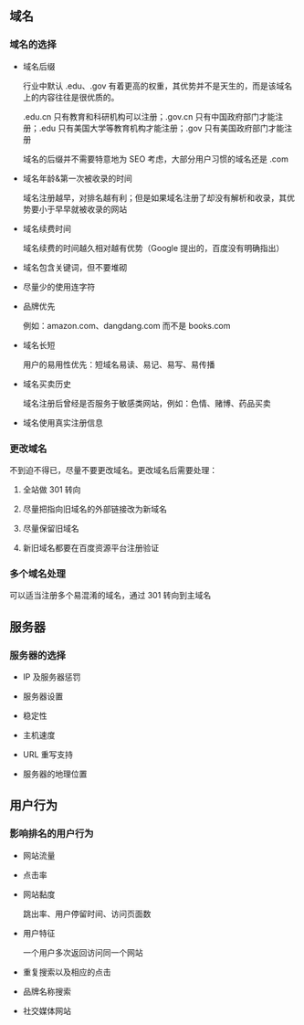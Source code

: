 ## 域名

### 域名的选择

- 域名后缀

  行业中默认 .edu、.gov 有着更高的权重，其优势并不是天生的，而是该域名上的内容往往是很优质的。

  .edu.cn 只有教育和科研机构可以注册；.gov.cn 只有中国政府部门才能注册；.edu 只有美国大学等教育机构才能注册；.gov 只有美国政府部门才能注册

  域名的后缀并不需要特意地为 SEO 考虑，大部分用户习惯的域名还是 .com

- 域名年龄&第一次被收录的时间

  域名注册越早，对排名越有利；但是如果域名注册了却没有解析和收录，其优势要小于早早就被收录的网站

- 域名续费时间

  域名续费的时间越久相对越有优势（Google 提出的，百度没有明确指出）

- 域名包含关键词，但不要堆砌

- 尽量少的使用连字符

- 品牌优先

  例如：amazon.com、dangdang.com 而不是 books.com

- 域名长短

  用户的易用性优先：短域名易读、易记、易写、易传播

- 域名买卖历史

  域名注册后曾经是否服务于敏感类网站，例如：色情、赌博、药品买卖

- 域名使用真实注册信息

### 更改域名

不到迫不得已，尽量不要更改域名。更改域名后需要处理：

1. 全站做 301 转向

2. 尽量把指向旧域名的外部链接改为新域名

3. 尽量保留旧域名

4. 新旧域名都要在百度资源平台注册验证

### 多个域名处理

可以适当注册多个易混淆的域名，通过 301 转向到主域名

## 服务器

### 服务器的选择

- IP 及服务器惩罚

- 服务器设置

- 稳定性

- 主机速度

- URL 重写支持

- 服务器的地理位置

## 用户行为

### 影响排名的用户行为

- 网站流量

- 点击率

- 网站黏度

  跳出率、用户停留时间、访问页面数

- 用户特征

  一个用户多次返回访问同一个网站

- 重复搜索以及相应的点击

- 品牌名称搜索

- 社交媒体网站